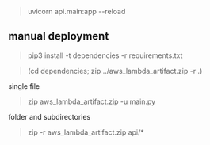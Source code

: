 
> uvicorn api.main:app --reload 

## manual deployment

> pip3 install -t dependencies -r requirements.txt


> (cd dependencies; zip ../aws_lambda_artifact.zip -r .)

single file 
> zip aws_lambda_artifact.zip -u main.py  

folder and subdirectories 

> zip -r aws_lambda_artifact.zip api/*
